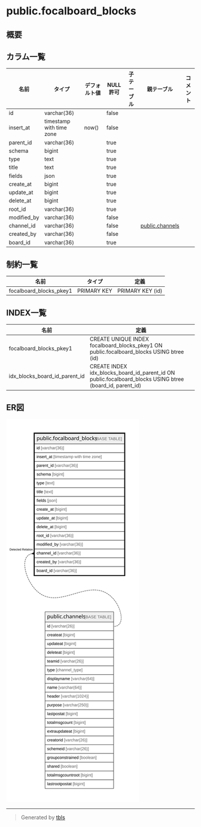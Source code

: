 # public.focalboard_blocks

## 概要

## カラム一覧

| 名前          | タイプ                      | デフォルト値       | NULL許可   | 子テーブル      | 親テーブル                                 | コメント     |
| ----------- | ------------------------ | ------------ | -------- | ---------- | ------------------------------------- | -------- |
| id          | varchar(36)              |              | false    |            |                                       |          |
| insert_at   | timestamp with time zone | now()        | false    |            |                                       |          |
| parent_id   | varchar(36)              |              | true     |            |                                       |          |
| schema      | bigint                   |              | true     |            |                                       |          |
| type        | text                     |              | true     |            |                                       |          |
| title       | text                     |              | true     |            |                                       |          |
| fields      | json                     |              | true     |            |                                       |          |
| create_at   | bigint                   |              | true     |            |                                       |          |
| update_at   | bigint                   |              | true     |            |                                       |          |
| delete_at   | bigint                   |              | true     |            |                                       |          |
| root_id     | varchar(36)              |              | true     |            |                                       |          |
| modified_by | varchar(36)              |              | false    |            |                                       |          |
| channel_id  | varchar(36)              |              | false    |            | [public.channels](public.channels.md) |          |
| created_by  | varchar(36)              |              | false    |            |                                       |          |
| board_id    | varchar(36)              |              | true     |            |                                       |          |

## 制約一覧

| 名前                      | タイプ         | 定義               |
| ----------------------- | ----------- | ---------------- |
| focalboard_blocks_pkey1 | PRIMARY KEY | PRIMARY KEY (id) |

## INDEX一覧

| 名前                            | 定義                                                                                                       |
| ----------------------------- | -------------------------------------------------------------------------------------------------------- |
| focalboard_blocks_pkey1       | CREATE UNIQUE INDEX focalboard_blocks_pkey1 ON public.focalboard_blocks USING btree (id)                 |
| idx_blocks_board_id_parent_id | CREATE INDEX idx_blocks_board_id_parent_id ON public.focalboard_blocks USING btree (board_id, parent_id) |

## ER図

![er](public.focalboard_blocks.svg)

---

> Generated by [tbls](https://github.com/k1LoW/tbls)
